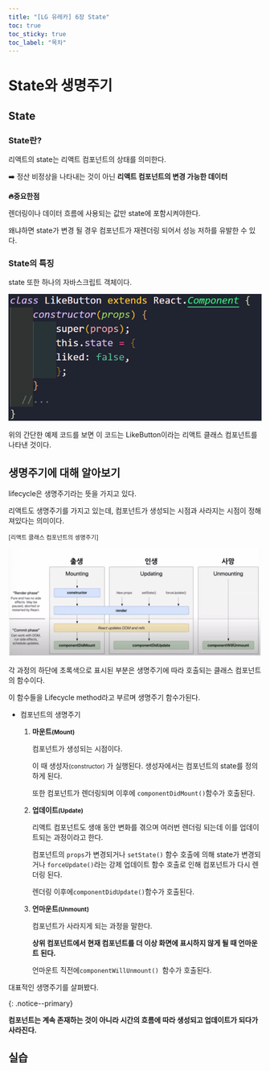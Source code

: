 ```yaml
---
title: "[LG 유레카] 6장 State"
toc: true
toc_sticky: true
toc_label: "목차"
---
```


# State와 생명주기

## State 

### State란?

리액트의 state는 리액트 컴포넌트의 상태를 의미한다. 

➡️ 정산 비정상을 나타내는 것이 아닌 **리액트 컴포넌트의 변경 가능한 데이터**



**🔥중요한점**

렌더링이나 데이터 흐름에 사용되는 값만 state에 포함시켜야한다.

왜냐하면 state가 변경 될 경우 컴포넌트가 재렌더링 되어서 성능 저하를 유발한 수 있다. 

### State의 특징

state 또한 하나의 자바스크립트 객체이다. 

<img src="../../../images/2024-08-09-State/image-20240809093233964.png" alt="image-20240809093233964" style="zoom:80%;" />

위의 간단한 예제 코드를 보면 이 코드는 LikeButton이라는 리액트 클래스 컴포넌트를 나타낸 것이다.



## 생명주기에 대해 알아보기

lifecycle은 생명주기라는 뜻을 가지고 있다.

리액트도 생명주기를 가지고 있는데, 컴포넌트가 생성되는 시점과 사라지는 시점이 정해져있다는 의미이다.

<small>[리액트 클래스 컴포넌트의 셍명주기]</small>

<img src="/../../images/2024-08-09-State/image-20240809093540930.png" alt="image-20240809093540930" style="zoom:80%;" />

각 과정의 하단에 초록색으로 표시된 부분은 생명주기에 따라 호출되는 클래스 컴포넌트의 함수이다.

이 함수들을 Lifecycle method라고 부르며 생명주기 함수가된다.

- 컴포넌트의 생명주기

  1. **마운트<small>(Mount)</small>**

     컴포넌트가 생성되는 시점이다.

     이 때 생성자<small>(constructor)</small> 가 실행된다. 생성자에서는 컴포넌트의 state를 정의하게 된다. 

     또한 컴포넌트가 렌더링되며 이후에 `componentDidMount()`함수가 호출된다.

  2. **업데이트<small>(Update)</small>**

     리액트 컴포넌트도 생애 동안 변화를 겪으며 여러번 렌더링 되는데 이를 업데이트되는 과정이라고 한다.

      컴포넌트의 `props`가 변경되거나 `setState()` 함수 호출에 의해 state가 변경되거나 `forceUpdate()`라는 강제 업데이트 함수 호출로 인해 컴포넌트가 다시 렌더링 된다.

     렌더링 이후에` componentDidUpdate() `함수가 호출된다.

  3. **언마운트<small>(Unmount)</small>**

     컴포넌트가 사라지게 되는 과정을 말한다.

     **상위 컴포넌트에서 현재 컴포넌트를 더 이상 화면에 표시하지 않게 될 때 언마운트 된다.**

     언마운트 직전에`componentWillUnmount() `함수가 호출된다.

대표적인 생명주기를 살펴봤다.

{: .notice--primary}

**컴포넌트는 계속 존재하는 것이 아니라 시간의 흐름에 따라 생성되고 업데이트가 되다가 사라진다.**

## 실습

